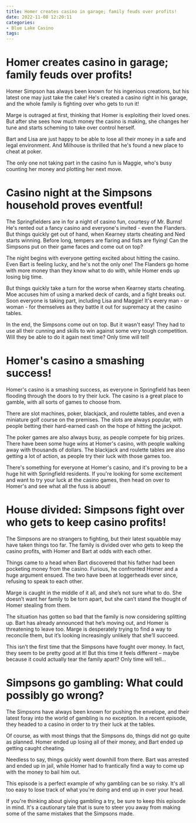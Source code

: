 ```yaml
---
title: Homer creates casino in garage; family feuds over profits!
date: 2022-11-08 12:20:11
categories:
- Blue Lake Casino
tags:
---
```



#  Homer creates casino in garage; family feuds over profits!

 Homer Simpson has always been known for his ingenious creations, but his latest one may just take the cake! He's created a casino right in his garage, and the whole family is fighting over who gets to run it!

Marge is outraged at first, thinking that Homer is exploiting their loved ones. But after she sees how much money the casino is making, she changes her tune and starts scheming to take over control herself.

Bart and Lisa are just happy to be able to lose all their money in a safe and legal environment. And Milhouse is thrilled that he's found a new place to cheat at poker.

The only one not taking part in the casino fun is Maggie, who's busy counting her money and plotting her next move.

#  Casino night at the Simpsons household proves eventful!

The Springfielders are in for a night of casino fun, courtesy of Mr. Burns! He's rented out a fancy casino and everyone's invited - even the Flanders. But things quickly get out of hand, when Kearney starts cheating and Ned starts winning. Before long, tempers are flaring and fists are flying! Can the Simpsons put on their game faces and come out on top?

The night begins with everyone getting excited about hitting the casino. Even Bart is feeling lucky, and he's not the only one! The Flanders go home with more money than they know what to do with, while Homer ends up losing big time.

But things quickly take a turn for the worse when Kearney starts cheating. Moe accuses him of using a marked deck of cards, and a fight breaks out. Soon everyone is taking part, including Lisa and Maggie! It's every man - or woman - for themselves as they battle it out for supremacy at the casino tables.

In the end, the Simpsons come out on top. But it wasn't easy! They had to use all their cunning and skills to win against some very tough competition. Will they be able to do it again next time? Only time will tell!

#  Homer's casino a smashing success!

Homer's casino is a smashing success, as everyone in Springfield has been flooding through the doors to try their luck. The casino is a great place to gamble, with all sorts of games to choose from.

There are slot machines, poker, blackjack, and roulette tables, and even a miniature golf course on the premises. The slots are always popular, with people betting their hard-earned cash on the hope of hitting the jackpot.

The poker games are also always busy, as people compete for big prizes. There have been some huge wins at Homer's casino, with people walking away with thousands of dollars. The blackjack and roulette tables are also getting a lot of action, as people try their luck with those games too.

There's something for everyone at Homer's casino, and it's proving to be a huge hit with Springfield residents. If you're looking for some excitement and want to try your luck at the casino games, then head on over to Homer's and see what all the fuss is about!

#  House divided: Simpsons fight over who gets to keep casino profits!

The Simpsons are no strangers to fighting, but their latest squabble may have taken things too far. The family is divided over who gets to keep the casino profits, with Homer and Bart at odds with each other.

Things came to a head when Bart discovered that his father had been pocketing money from the casino. Furious, he confronted Homer and a huge argument ensued. The two have been at loggerheads ever since, refusing to speak to each other.

Marge is caught in the middle of it all, and she’s not sure what to do. She doesn’t want her family to be torn apart, but she can’t stand the thought of Homer stealing from them.

The situation has gotten so bad that the family is now considering splitting up. Bart has already announced that he’s moving out, and Homer is threatening to leave too. Marge is desperately trying to find a way to reconcile them, but it’s looking increasingly unlikely that she’ll succeed.

This isn’t the first time that the Simpsons have fought over money. In fact, they seem to be pretty good at it! But this time it feels different – maybe because it could actually tear the family apart? Only time will tell…

#  Simpsons go gambling: What could possibly go wrong?

The Simpsons have always been known for pushing the envelope, and their latest foray into the world of gambling is no exception. In a recent episode, they headed to a casino in order to try their luck at the tables.

Of course, as with most things that the Simpsons do, things did not go quite as planned. Homer ended up losing all of their money, and Bart ended up getting caught cheating.

Needless to say, things quickly went downhill from there. Bart was arrested and ended up in jail, while Homer had to frantically find a way to come up with the money to bail him out.

This episode is a perfect example of why gambling can be so risky. It's all too easy to lose track of what you're doing and end up in over your head.

If you're thinking about giving gambling a try, be sure to keep this episode in mind. It's a cautionary tale that is sure to steer you away from making some of the same mistakes that the Simpsons made.